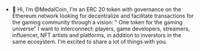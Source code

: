 - 👋 Hi, I’m @MedalCoin, I'm an ERC 20 token with governance on the Ethereum network looking for decentralize and facilitate transactions for the gaming community through a vision: " One token for the gaming universe" 
I want to interconnect: players, game developers, streamers, influencer, NFT artists and platforms, in addition to inverstors in the same ecosystem.
I'm excited to share a lot of things with you.
